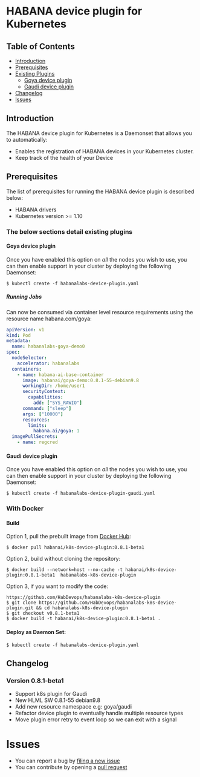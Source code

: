# HABANA device plugin for Kubernetes

## Table of Contents

- [Introduction](#introduction)
- [Prerequisites](#prerequisites)
- [Existing Plugins](#existing-plugins)
  - [Goya device plugin](#Goya-device-plugin)
  - [Gaudi device plugin](#Gaudi-device-plugin)
- [Changelog](#changelog)
- [Issues](#issues)


## Introduction

The HABANA device plugin for Kubernetes is a Daemonset that allows you to automatically:
- Enables the registration of HABANA devices in your Kubernetes cluster.
- Keep track of the health of your Device

## Prerequisites
The list of prerequisites for running the HABANA device plugin is described below:
- HABANA drivers
- Kubernetes version >= 1.10

### The below sections detail existing plugins

#### Goya device plugin

Once you have enabled this option on *all* the nodes you wish to use,
you can then enable support in your cluster by deploying the following Daemonset:

```shell
$ kubectl create -f habanalabs-device-plugin.yaml
```

##### Running Jobs

Can now be consumed via container level resource requirements using the resource name habana.com/goya:
```yaml
apiVersion: v1
kind: Pod
metadata:
  name: habanalabs-goya-demo0
spec:
  nodeSelector:
    accelerator: habanalabs
  containers:
    - name: habana-ai-base-container
      image: habanai/goya-demo:0.8.1-55-debian9.8
      workingDir: /home/user1
      securityContext:
        capabilities:
          add: ["SYS_RAWIO"]
      command: ["sleep"]
      args: ["10000"]
      resources:
        limits:
          habana.ai/goya: 1
  imagePullSecrets:
    - name: regcred
```

#### Gaudi device plugin

Once you have enabled this option on *all* the nodes you wish to use,
you can then enable support in your cluster by deploying the following Daemonset:

```shell
$ kubectl create -f habanalabs-device-plugin-gaudi.yaml
```

### With Docker

#### Build
Option 1, pull the prebuilt image from [Docker Hub](https://hub.docker.com/r/habanai/k8s-device-plugin):
```shell
$ docker pull habanai/k8s-device-plugin:0.8.1-beta1
```

Option 2, build without cloning the repository:
```shell
$ docker build --network=host --no-cache -t habanai/k8s-device-plugin:0.8.1-beta1  habanalabs-k8s-device-plugin
```

Option 3, if you want to modify the code:
```shell
https://github.com/HabDevops/habanalabs-k8s-device-plugin
$ git clone https://github.com/HabDevops/habanalabs-k8s-device-plugin.git && cd habanalabs-k8s-device-plugin
$ git checkout v0.8.1-beta1
$ docker build -t habanai/k8s-device-plugin:0.8.1-beta1 .
```

#### Deploy as Daemon Set:
```shell
$ kubectl create -f habanalabs-device-plugin.yaml
```

## Changelog

### Version 0.8.1-beta1

- Support k8s plugin for Gaudi
- New HLML SW 0.8.1-55 debian9.8
- Add new resource namespace e.g: goya/gaudi 
- Refactor device plugin to eventually handle multiple resource types
- Move plugin error retry to event loop so we can exit with a signal

# Issues
* You can report a bug by [filing a new issue](https://github.com/HabDevops/habanalabs-k8s-device-plugin/issues/new)
* You can contribute by opening a [pull request](https://help.github.com/articles/using-pull-requests/)


